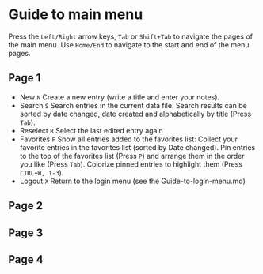 
# Guide to main menu
Press the ```Left/Right``` arrow keys, ```Tab``` or ```Shift+Tab``` to navigate the pages of the main menu. Use ```Home/End``` to navigate to the start and end of the menu pages.

## Page 1

- New ```N``` Create a new entry (write a title and enter your notes).
- Search ```S``` Search entries in the current data file. Search results can be sorted by date changed, date created and alphabetically by title (Press ```Tab```).
- Reselect ```R``` Select the last edited entry again
- Favorites ```F``` Show all entries added to the favorites list: Collect your favorite entries in the favorites list (sorted by Date changed). Pin entries to the top of the favorites list (Press ```P```) and arrange them in the order you like (Press ```Tab```). Colorize pinned entries to highlight them (Press ```CTRL+W, 1-3```).
- Logout ```X``` Return to the login menu (see the Guide-to-login-menu.md)

## Page 2


## Page 3


## Page 4
